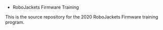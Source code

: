 * RoboJackets Firmware Training

This is the source repository for the 2020 RoboJackets Firmware training program.
